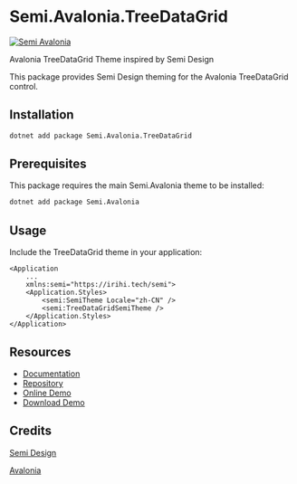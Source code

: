 # Semi.Avalonia.TreeDataGrid

[![Semi Avalonia](https://img.shields.io/nuget/v/Semi.Avalonia.svg?color=red&style=flat-square)](https://www.nuget.org/packages/Semi.Avalonia/)

Avalonia TreeDataGrid Theme inspired by Semi Design

This package provides Semi Design theming for the Avalonia TreeDataGrid control.

## Installation

```bash
dotnet add package Semi.Avalonia.TreeDataGrid
```

## Prerequisites

This package requires the main Semi.Avalonia theme to be installed:

```bash
dotnet add package Semi.Avalonia
```

## Usage

Include the TreeDataGrid theme in your application:

```xaml
<Application
    ...
    xmlns:semi="https://irihi.tech/semi">
    <Application.Styles>
        <semi:SemiTheme Locale="zh-CN" />
        <semi:TreeDataGridSemiTheme />
    </Application.Styles>
</Application>
```

## Resources

- [Documentation](https://docs.irihi.tech/semi/)
- [Repository](https://github.com/irihitech/Semi.Avalonia)
- [Online Demo](https://irihitech.github.io/Semi.Avalonia/)
- [Download Demo](https://github.com/irihitech/Semi.Avalonia/releases)

## Credits

[Semi Design](https://semi.design/)

[Avalonia](https://github.com/AvaloniaUI/Avalonia)
